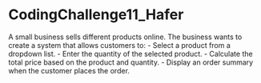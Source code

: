 # CodingChallenge11_Hafer
A small business sells different products online. The business wants to create a system that allows customers to: - Select a product from a dropdown list. - Enter the quantity of the selected product. - Calculate the total price based on the product and quantity. - Display an order summary when the customer places the order.
